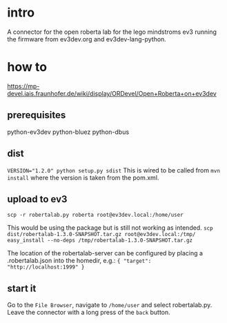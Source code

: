 # intro #
A connector for the open roberta lab for the lego mindstroms ev3 running the
firmware from ev3dev.org and ev3dev-lang-python.

# how to #
https://mp-devel.iais.fraunhofer.de/wiki/display/ORDevel/Open+Roberta+on+ev3dev

## prerequisites ##
python-ev3dev
python-bluez
python-dbus

## dist ##
``VERSION="1.2.0" python setup.py sdist``
This is wired to be called from ``mvn install`` where the version is taken from
the pom.xml.

## upload to ev3 ##
``scp -r robertalab.py roberta root@ev3dev.local:/home/user``

This would be using the package but is still not working as intended.
``
scp dist/robertalab-1.3.0-SNAPSHOT.tar.gz root@ev3dev.local:/tmp/
easy_install --no-deps /tmp/robertalab-1.3.0-SNAPSHOT.tar.gz
``

The location of the robertalab-server can be configured by placing a
.robertalab.json into the homedir, e.g.:
``
{
    "target": "http://localhost:1999"
}
``

## start it ##
Go to the ``File Browser``, navigate to ``/home/user`` and select robertalab.py.
Leave the connector with a long press of the ``back`` button.
